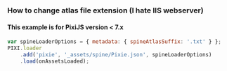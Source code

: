 ### How to change atlas file extension (I hate IIS webserver)

#### This example is for PixiJS version < 7.x

```js
var spineLoaderOptions = { metadata: { spineAtlasSuffix: '.txt' } };
PIXI.loader
    .add('pixie', '_assets/spine/Pixie.json', spineLoaderOptions)
    .load(onAssetsLoaded);
```
